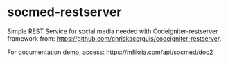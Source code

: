 # socmed-restserver
Simple REST Service for social media needed with Codeigniter-restserver framework from: https://github.com/chriskacerguis/codeigniter-restserver.

For documentation demo, access: https://mfikria.com/api/socmed/doc2
